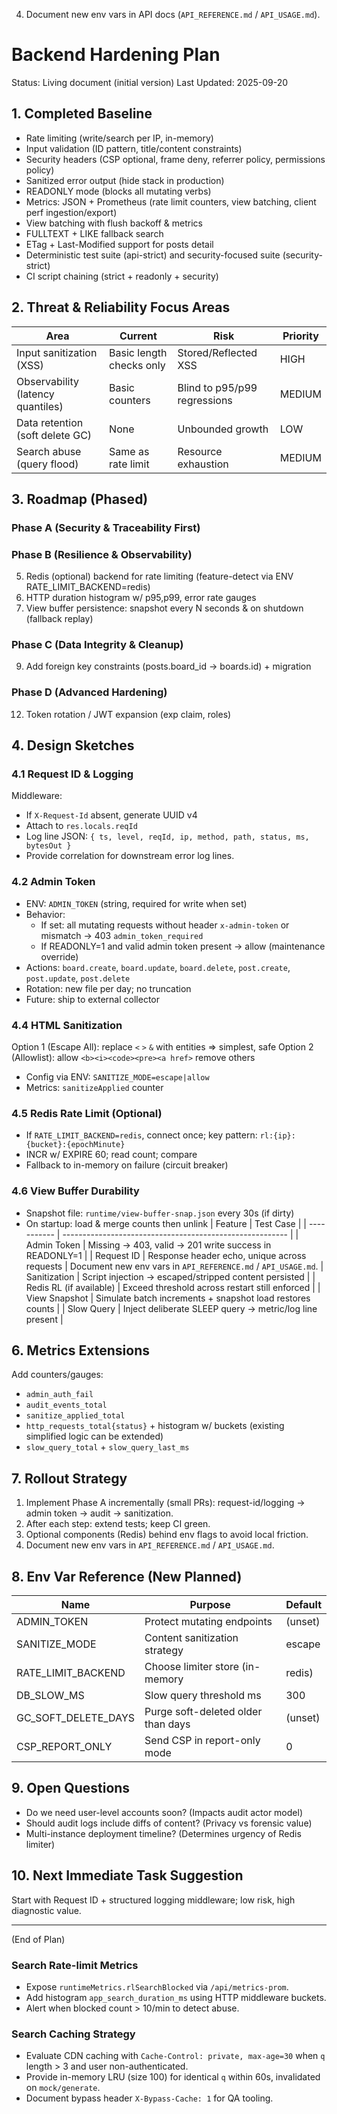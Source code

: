 4. Document new env vars in API docs (`API_REFERENCE.md` / `API_USAGE.md`).
# Backend Hardening Plan

Status: Living document (initial version)
Last Updated: 2025-09-20

## 1. Completed Baseline
- Rate limiting (write/search per IP, in-memory)
- Input validation (ID pattern, title/content constraints)
- Security headers (CSP optional, frame deny, referrer policy, permissions policy)
- Sanitized error output (hide stack in production)
- READONLY mode (blocks all mutating verbs)
- Metrics: JSON + Prometheus (rate limit counters, view batching, client perf ingestion/export)
- View batching with flush backoff & metrics
- FULLTEXT + LIKE fallback search
- ETag + Last-Modified support for posts detail
- Deterministic test suite (api-strict) and security-focused suite (security-strict)
- CI script chaining (strict + readonly + security)

## 2. Threat & Reliability Focus Areas
| Area                              | Current                  | Risk                         | Priority |
| --------------------------------- | ------------------------ | ---------------------------- | -------- |
| Input sanitization (XSS)          | Basic length checks only | Stored/Reflected XSS         | HIGH     |
| Observability (latency quantiles) | Basic counters           | Blind to p95/p99 regressions | MEDIUM   |
| Data retention (soft delete GC)   | None                     | Unbounded growth             | LOW      |
| Search abuse (query flood)        | Same as rate limit       | Resource exhaustion          | MEDIUM   |
## 3. Roadmap (Phased)
### Phase A (Security & Traceability First)
### Phase B (Resilience & Observability)
5. Redis (optional) backend for rate limiting (feature-detect via ENV RATE_LIMIT_BACKEND=redis)
6. HTTP duration histogram w/ p95,p99, error rate gauges
7. View buffer persistence: snapshot every N seconds & on shutdown (fallback replay)
### Phase C (Data Integrity & Cleanup)
9. Add foreign key constraints (posts.board_id -> boards.id) + migration
### Phase D (Advanced Hardening)
12. Token rotation / JWT expansion (exp claim, roles)

## 4. Design Sketches
### 4.1 Request ID & Logging
Middleware:
- If `X-Request-Id` absent, generate UUID v4
- Attach to `res.locals.reqId`
- Log line JSON: `{ ts, level, reqId, ip, method, path, status, ms, bytesOut }`
- Provide correlation for downstream error log lines.

### 4.2 Admin Token
- ENV: `ADMIN_TOKEN` (string, required for write when set)
- Behavior:
  - If set: all mutating requests without header `x-admin-token` or mismatch -> 403 `admin_token_required`
  - If READONLY=1 and valid admin token present -> allow (maintenance override)
- Actions: `board.create`, `board.update`, `board.delete`, `post.create`, `post.update`, `post.delete`
- Rotation: new file per day; no truncation
- Future: ship to external collector

### 4.4 HTML Sanitization
Option 1 (Escape All): replace `<` `>` `&` with entities => simplest, safe
Option 2 (Allowlist): allow `<b><i><code><pre><a href>` remove others
- Config via ENV: `SANITIZE_MODE=escape|allow`
- Metrics: `sanitizeApplied` counter

### 4.5 Redis Rate Limit (Optional)
- If `RATE_LIMIT_BACKEND=redis`, connect once; key pattern: `rl:{ip}:{bucket}:{epochMinute}`
- INCR w/ EXPIRE 60; read count; compare
- Fallback to in-memory on failure (circuit breaker)

### 4.6 View Buffer Durability
- Snapshot file: `runtime/view-buffer-snap.json` every 30s (if dirty)
- On startup: load & merge counts then unlink
| Feature     | Test Case                                                |
| ----------- | -------------------------------------------------------- |
| Admin Token | Missing -> 403, valid -> 201 write success in READONLY=1 |
| Request ID  | Response header echo, unique across requests             |
 Document new env vars in `API_REFERENCE.md` / `API_USAGE.md`.
| Sanitization            | Script injection -> escaped/stripped content persisted    |
| Redis RL (if available) | Exceed threshold across restart still enforced            |
| View Snapshot           | Simulate batch increments + snapshot load restores counts |
| Slow Query              | Inject deliberate SLEEP query -> metric/log line present  |

## 6. Metrics Extensions
Add counters/gauges:
- `admin_auth_fail`
- `audit_events_total`
- `sanitize_applied_total`
- `http_requests_total{status}` + histogram w/ buckets (existing simplified logic can be extended)
- `slow_query_total` + `slow_query_last_ms`

## 7. Rollout Strategy
1. Implement Phase A incrementally (small PRs): request-id/logging -> admin token -> audit -> sanitization.
2. After each step: extend tests; keep CI green.
3. Optional components (Redis) behind env flags to avoid local friction.
4. Document new env vars in `API_REFERENCE.md` / `API_USAGE.md`.

## 8. Env Var Reference (New Planned)
| Name                | Purpose                            | Default |
| ------------------- | ---------------------------------- | ------- |
| ADMIN_TOKEN         | Protect mutating endpoints         | (unset) |
| SANITIZE_MODE       | Content sanitization strategy      | escape  |
| RATE_LIMIT_BACKEND  | Choose limiter store (in-memory    | redis)  | in-memory |
| DB_SLOW_MS          | Slow query threshold ms            | 300     |
| GC_SOFT_DELETE_DAYS | Purge soft-deleted older than days | (unset) |
| CSP_REPORT_ONLY     | Send CSP in report-only mode       | 0       |

## 9. Open Questions
- Do we need user-level accounts soon? (Impacts audit actor model)
- Should audit logs include diffs of content? (Privacy vs forensic value)
- Multi-instance deployment timeline? (Determines urgency of Redis limiter)

## 10. Next Immediate Task Suggestion
Start with Request ID + structured logging middleware; low risk, high diagnostic value.

---
(End of Plan)


### Search Rate-limit Metrics
- Expose `runtimeMetrics.rlSearchBlocked` via `/api/metrics-prom`.
- Add histogram `app_search_duration_ms` using HTTP middleware buckets.
- Alert when blocked count > 10/min to detect abuse.


### Search Caching Strategy
- Evaluate CDN caching with `Cache-Control: private, max-age=30` when `q` length > 3 and user non-authenticated.
- Provide in-memory LRU (size 100) for identical `q` within 60s, invalidated on `mock/generate`.
- Document bypass header `X-Bypass-Cache: 1` for QA tooling.
